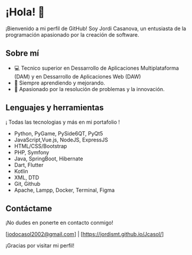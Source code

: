# ¡Hola! 👋

¡Bienvenido a mi perfil de GitHub! Soy Jordi Casanova, un entusiasta de la programación apasionado por la creación de software.

## Sobre mí

- 💻 Tecnico superior en Dessarrollo de Aplicaciones Multiplataforma (DAM) y en Dessarrollo de Aplicaciones Web (DAW)
- 🌱 Siempre aprendiendo y mejorando.
- 🚀 Apasionado por la resolución de problemas y la innovación.

## Lenguajes y herramientas

¡ Todas las tecnologias y más en mi portafolio !

- Python, PyGame, PySide6QT, PyQt5
- JavaScript,Vue.js, NodeJS, ExpressJS
- HTML/CSS/Bootstrap
- PHP, Symfony
- Java, SpringBoot, Hibernate
- Dart, Flutter
- Kotlin
- XML, DTD
- Git, Github
- Apache, Lampp, Docker, Terminal, Figma



## Contáctame

¡No dudes en ponerte en contacto conmigo!

[jodocasol2002@gmail.com] |  [https://jordismt.github.io/Jcasol/] 

¡Gracias por visitar mi perfil!

